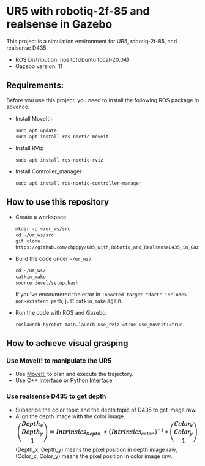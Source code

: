 # UR5 with robotiq-2f-85 and realsense in Gazebo
This project is a simulation environment for UR5, robotiq-2f-85, and realsense D435.     
- ROS Distribution: noeitc(Ubuntu focal-20.04)    
- Gazebo version: 11     
## Requirements:   
Before you use this project, you need to install the following ROS package in advance.   
- Install MoveIt!:    
    ```
    sudo apt update
    sudo apt install ros-noetic-moveit
    ```
- Install RViz   
    ```
    sudo apt install ros-noetic-rviz
    ```
- Install Controller_manager
    ```
    sudo apt install ros-noetic-controller-manager
    ```
## How to use this repository    
- Create a workspace
    ```
    mkdir -p ~/ur_ws/src
    cd ~/ur_ws/src
    git clone https://github.com/chpppy/UR5_with_Robotiq_and_RealsenseD435_in_Gazebo.git
    ```
- Build the code under `~/ur_ws/`    
    ```
    cd ~/ur_ws/
    catkin_make
    source devel/setup.bash
    ```
    If you've encountered the error in ```Imported target "dart" includes non-existent path```,  just ```catkin_make``` again.

- Run the code with ROS and Gazebo.     
    ```
    roslaunch hyrobot main.launch use_rviz:=true use_moveit:=true
    ```
## How to achieve visual grasping
### Use MoveIt! to manipulate the UR5
- Use [MoveIt!](https://moveit.github.io/moveit_tutorials/) to plan and execute the trajectory.
- Use [C++ Interface](https://github.com/moveit/moveit_tutorials/blob/master/doc/move_group_interface/src/move_group_interface_tutorial.cpp) or [Python Interface](https://github.com/moveit/moveit_tutorials/blob/master/doc/move_group_python_interface/scripts/move_group_python_interface_tutorial.py)
### Use realsense D435 to get depth
- Subscribe the color topic and the depth topic of D435 to get image raw.
- Align the depth image with the color image.   
    ![Method](Align.png)     
(Depth_x, Depth_y) means the pixel position in depth image raw, (Color_x, Color_y) means the pixel position in color image raw.

